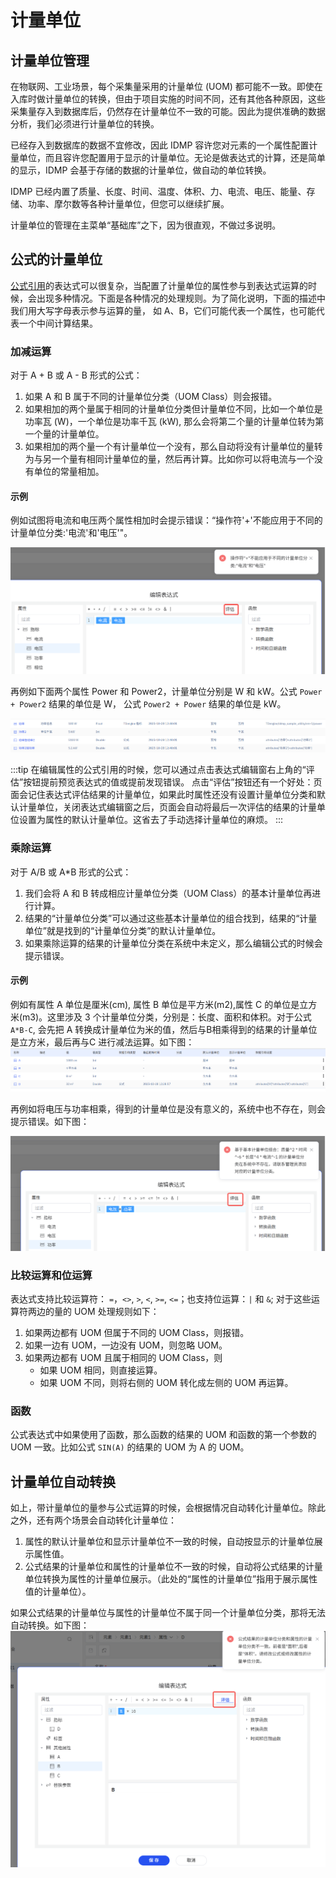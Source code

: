 # 计量单位

## 计量单位管理

在物联网、工业场景，每个采集量采用的计量单位 (UOM) 都可能不一致。即使在入库时做计量单位的转换，但由于项目实施的时间不同，还有其他各种原因，这些采集量存入到数据库后，仍然存在计量单位不一致的可能。因此为提供准确的数据分析，我们必须进行计量单位的转换。

已经存入到数据库的数据不宜修改，因此 IDMP 容许您对元素的一个属性配置计量单位，而且容许您配置用于显示的计量单位。无论是做表达式的计算，还是简单的显示，IDMP 会基于存储的数据的计量单位，做自动的单位转换。

IDMP 已经内置了质量、长度、时间、温度、体积、力、电流、电压、能量、存储、功率、摩尔数等各种计量单位，但您可以继续扩展。

计量单位的管理在主菜单“基础库”之下，因为很直观，不做过多说明。

## 公式的计量单位

[公式引用](../basic/data-model#公式)的表达式可以很复杂，当配置了计量单位的属性参与到表达式运算的时候，会出现多种情况。下面是各种情况的处理规则。为了简化说明，下面的描述中我们用大写字母表示参与运算的量， 如 A、B，它们可能代表一个属性，也可能代表一个中间计算结果。

### 加减运算

对于 A + B 或 A - B 形式的公式：
1. 如果 A 和 B 属于不同的计量单位分类（UOM Class）则会报错。
2. 如果相加的两个量属于相同的计量单位分类但计量单位不同，比如一个单位是功率瓦 (W)，一个单位是功率千瓦 (kW), 那么会将第二个量的计量单位转为第一个量的计量单位。
3. 如果相加的两个量一个有计量单位一个没有，那么自动将没有计量单位的量转为与另一个量有相同计量单位的量，然后再计算。比如你可以将电流与一个没有单位的常量相加。

#### 示例
例如试图将电流和电压两个属性相加时会提示错误：“操作符'+'不能应用于不同的计量单位分类:'电流'和'电压'"。

![formula with uom example 1](./formula_uom.png)

再例如下面两个属性 Power 和 Power2，计量单位分别是 W 和 kW。公式 `Power + Power2` 结果的单位是 W， 公式 `Power2 + Power` 结果的单位是 kW。

![power add power2](./formula_add_power2.png)

:::tip
在编辑属性的公式引用的时候，您可以通过点击表达式编辑窗右上角的“评估”按钮提前预览表达式的值或提前发现错误。
点击“评估”按钮还有一个好处：页面会记住表达式评估结果的计量单位，如果此时属性还没有设置计量单位分类和默认计量单位，关闭表达式编辑窗之后，页面会自动将最后一次评估的结果的计量单位设置为属性的默认计量单位。这省去了手动选择计量单位的麻烦。
:::

### 乘除运算

对于 A/B 或 A*B 形式的公式：
1. 我们会将 A 和 B 转成相应计量单位分类（UOM Class）的基本计量单位再进行计算。
2. 结果的“计量单位分类”可以通过这些基本计量单位的组合找到，结果的“计量单位”就是找到的“计量单位分类”的默认计量单位。
3. 如果乘除运算的结果的计量单位分类在系统中未定义，那么编辑公式的时候会提示错误。

#### 示例
例如有属性 A 单位是厘米(cm), 属性 B 单位是平方米(m2),属性 C 的单位是立方米(m3)。这里涉及 3 个计量单位分类，分别是：长度、面积和体积。对于公式 `A*B-C`, 会先把 A 转换成计量单位为米的值，然后与B相乘得到的结果的计量单位是立方米，最后再与C 进行减法运算。如下图：
![formula A * B -C](./formula_abcd.png)

再例如将电压与功率相乘，得到的计量单位是没有意义的，系统中也不存在，则会提示错误。如下图：

![uom not defined](./uom_not_defined.png)


### 比较运算和位运算

表达式支持比较运算符： `=`，`<>`, `>`, `<`, `>=`, `<=`；也支持位运算：`|` 和 `&`; 对于这些运算符两边的量的 UOM 处理规则如下：
1. 如果两边都有 UOM 但属于不同的 UOM Class，则报错。
2. 如果一边有 UOM，一边没有 UOM，则忽略 UOM。
3. 如果两边都有 UOM 且属于相同的 UOM Class，则
    * 如果 UOM 相同，则直接运算。
    * 如果 UOM 不同，则将右侧的 UOM 转化成左侧的 UOM 再运算。

### 函数

公式表达式中如果使用了函数，那么函数的结果的 UOM 和函数的第一个参数的 UOM 一致。比如公式 `SIN(A)` 的结果的 UOM 为 A 的 UOM。

## 计量单位自动转换

如上，带计量单位的量参与公式运算的时候，会根据情况自动转化计量单位。除此之外，还有两个场景会自动转化计量单位：
1. 属性的默认计量单位和显示计量单位不一致的时候，自动按显示的计量单位展示属性值。
2. 公式结果的计量单位和属性的计量单位不一致的时候，自动将公式结果的计量单位转换为属性的计量单位展示。（此处的“属性的计量单位”指用于展示属性值的计量单位）。

如果公式结果的计量单位与属性的计量单位不属于同一个计量单位分类，那将无法自动转换。如下图：
![result convert error](./result_convert_error.png)